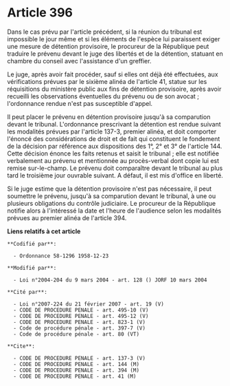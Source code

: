 # Article 396

Dans le cas prévu par l'article précédent, si la réunion du tribunal est impossible le jour même et si les éléments de
l'espèce lui paraissent exiger une mesure de détention provisoire, le procureur de la République peut traduire le prévenu
devant le juge des libertés et de la détention, statuant en chambre du conseil avec l'assistance d'un greffier.

Le juge, après avoir fait procéder, sauf si elles ont déjà été effectuées, aux vérifications prévues par le sixième alinéa de
l'article 41, statue sur les réquisitions du ministère public aux fins de détention provisoire, après avoir recueilli les
observations éventuelles du prévenu ou de son avocat ; l'ordonnance rendue n'est pas susceptible d'appel.

Il peut placer le prévenu en détention provisoire jusqu'à sa comparution devant le tribunal. L'ordonnance prescrivant la
détention est rendue suivant les modalités prévues par l'article 137-3, premier alinéa, et doit comporter l'énoncé des
considérations de droit et de fait qui constituent le fondement de la décision par référence aux dispositions des 1°, 2° et
3° de l'article 144. Cette décision énonce les faits retenus et saisit le tribunal ; elle est notifiée verbalement au prévenu
et mentionnée au procès-verbal dont copie lui est remise sur-le-champ. Le prévenu doit comparaître devant le tribunal au plus
tard le troisième jour ouvrable suivant. A défaut, il est mis d'office en liberté.

Si le juge estime que la détention provisoire n'est pas nécessaire, il peut soumettre le prévenu, jusqu'à sa comparution
devant le tribunal, à une ou plusieurs obligations du contrôle judiciaire. Le procureur de la République notifie alors à
l'intéressé la date et l'heure de l'audience selon les modalités prévues au premier alinéa de l'article 394.

**Liens relatifs à cet article**

	**Codifié par**:

	  - Ordonnance 58-1296 1958-12-23

	**Modifié par**:

	  - Loi n°2004-204 du 9 mars 2004 - art. 128 () JORF 10 mars 2004

	**Cité par**:

	  - Loi n°2007-224 du 21 février 2007 - art. 19 (V)
	  - CODE DE PROCEDURE PENALE - art. 495-10 (V)
	  - CODE DE PROCEDURE PENALE - art. 495-12 (V)
	  - CODE DE PROCEDURE PENALE - art. 823-1 (V)
	  - Code de procédure pénale - art. 397-7 (V)
	  - Code de procédure pénale - art. 80 (VT)

	**Cite**:

	  - CODE DE PROCEDURE PENALE - art. 137-3 (V)
	  - CODE DE PROCEDURE PENALE - art. 144 (M)
	  - CODE DE PROCEDURE PENALE - art. 394 (M)
	  - CODE DE PROCEDURE PENALE - art. 41 (M)
